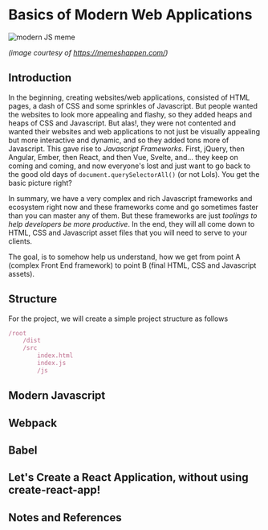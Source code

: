 # Basics of Modern Web Applications

![modern JS meme](https://memeshappen.com/media/created/2018/04/he-just-wanted-to-build-a-modern-JavaScript-frontend.jpg)

*(image courtesy of https://memeshappen.com/)*

## Introduction

In the beginning, creating websites/web applications, consisted of HTML pages, a dash of CSS and some sprinkles of Javascript. But people wanted the websites to look more appealing and flashy, so they added heaps and heaps of CSS and Javascript. But alas!, they were not contented and wanted their websites and web applications to not just be visually appealing but more interactive and dynamic, and so they added tons more of Javascript. This gave rise to *Javascript Frameworks*. First, jQuery, then Angular, Ember, then React, and then Vue, Svelte, and... they keep on coming and coming, and now everyone's lost and just want to go back to the good old days of `document.querySelectorAll()` (or not Lols). You get the basic picture right?

In summary, we have a very complex and rich Javascript frameworks and ecosystem right now and these frameworks come and go sometimes faster than you can master any of them. But these frameworks are just *toolings to help developers be more productive*. In the end, they will all come down to HTML, CSS and Javascript asset files that you will need to serve to your clients.

The goal, is to somehow help us understand, how we get from point A (complex Front End framework) to point B (final HTML, CSS and Javascript assets).

## Structure

For the project, we will create a simple project structure as follows

```javascript
/root
    /dist
    /src
        index.html
        index.js
        /js
```

## Modern Javascript

## Webpack

## Babel

## Let's Create a React Application, without using create-react-app!

## Notes and References
